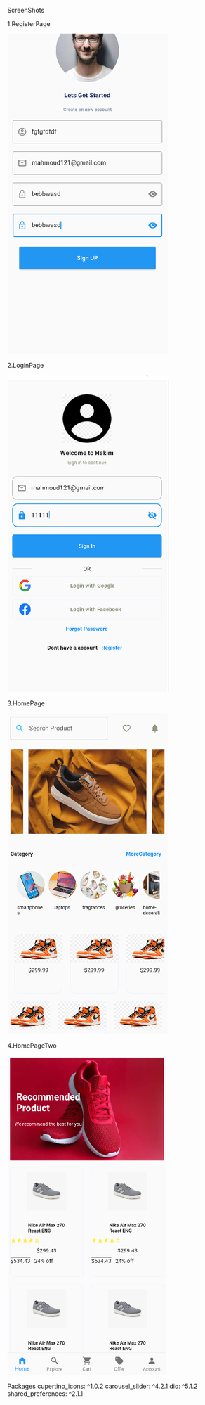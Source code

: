 ScreenShots

1.RegisterPage

![register](register.PNG)

2.LoginPage

![login](login.PNG)

3.HomePage

![home](home.PNG)

4.HomePageTwo

![homme](homme.PNG)


Packages
 cupertino_icons: ^1.0.2
  carousel_slider: ^4.2.1
  dio: ^5.1.2
  shared_preferences: ^2.1.1

